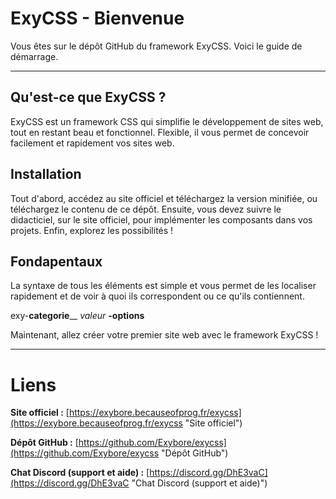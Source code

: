 # ExyCSS - Bienvenue
Vous êtes sur le dépôt GitHub du framework ExyCSS. Voici le guide de démarrage.

----------
## Qu'est-ce que ExyCSS ?
ExyCSS est un framework CSS qui simplifie le développement de sites web, tout en restant beau et fonctionnel.
Flexible, il vous permet de concevoir facilement et rapidement vos sites web.
## Installation
Tout d'abord, accédez au site officiel et téléchargez la version minifiée, ou téléchargez le contenu de ce dépôt. Ensuite, vous devez suivre le didacticiel, sur le site officiel, pour implémenter les composants dans vos projets. Enfin, explorez les possibilités !
## Fondapentaux
La syntaxe de tous les éléments est simple et vous permet de les localiser rapidement et de voir à quoi ils correspondent ou ce qu'ils contiennent.

exy-**categorie**\_\_ *valeur* **-options**


Maintenant, allez créer votre premier site web avec le framework ExyCSS !

----------
# Liens

**Site officiel :** [https://exybore.becauseofprog.fr/exycss](https://exybore.becauseofprog.fr/exycss "Site officiel")

**Dépôt GitHub :** [https://github.com/Exybore/exycss](https://github.com/Exybore/exycss "Dépôt GitHub")

**Chat Discord (support et aide) :** [https://discord.gg/DhE3vaC](https://discord.gg/DhE3vaC "Chat Discord &#40;support et aide&#41;")
